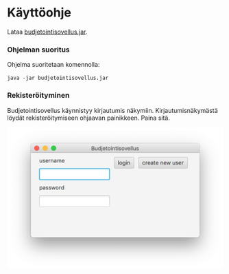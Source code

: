 # Käyttöohje

Lataa [budjetointisovellus.jar](https://github.com/veliblesku/ot-harjoitustyo2019s/releases/download/finalafterfinal/budjetointisovellus.jar).

### Ohjelman suoritus

Ohjelma suoritetaan komennolla:

```
java -jar budjetointisovellus.jar
```


### Rekisteröityminen

Budjetointisovellus käynnistyy kirjautumis näkymiin. Kirjautumisnäkymästä löydät rekisteröitymiseen ohjaavan painikkeen.
Paina sitä.

![alt_text](https://github.com/veliblesku/ot-harjoitustyo2019s/blob/master/dokumentaatio/kuvat/ohje2.png)
